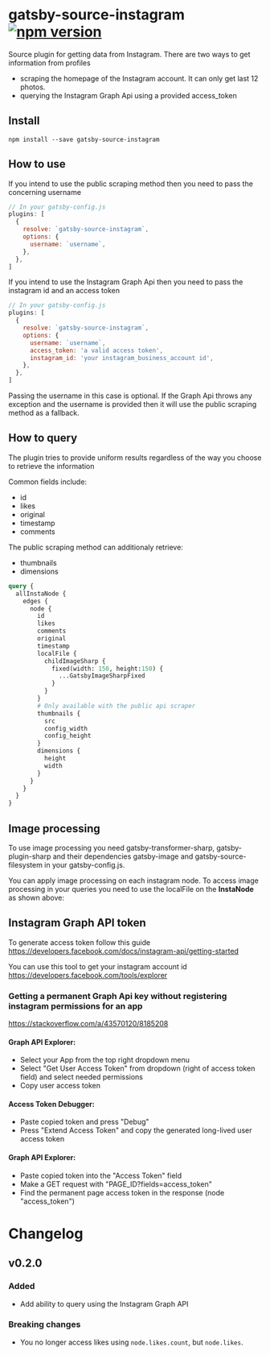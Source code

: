 # gatsby-source-instagram [![npm version](https://badge.fury.io/js/gatsby-source-instagram.svg)](https://badge.fury.io/js/gatsby-source-instagram)

Source plugin for getting data from Instagram. There are two ways to get information from profiles

* scraping the homepage of the Instagram account. It can only get last 12 photos.
* querying the Instagram Graph Api using a provided access_token

## Install

`npm install --save gatsby-source-instagram`

## How to use

If you intend to use the public scraping method then you need to pass the concerning username

```javascript
// In your gatsby-config.js
plugins: [
  {
    resolve: `gatsby-source-instagram`,
    options: {
      username: `username`,
    },
  },
]
```

If you intend to use the Instagram Graph Api then you need to pass the instagram id and an access token

```javascript
// In your gatsby-config.js
plugins: [
  {
    resolve: `gatsby-source-instagram`,
    options: {
      username: `username`,
      access_token: 'a valid access token',
      instagram_id: 'your instagram_business_account id',
    },
  },
]
```

Passing the username in this case is optional. If the Graph Api throws any exception and the username is provided then it will use the public scraping method as a fallback.

## How to query

The plugin tries to provide uniform results regardless of the way you choose to retrieve the information

Common fields include:

* id
* likes
* original
* timestamp
* comments

The public scraping method can additionaly retrieve:

* thumbnails
* dimensions

```graphql
query {
  allInstaNode {
    edges {
      node {
        id
        likes
        comments
        original
        timestamp
        localFile {
          childImageSharp {
            fixed(width: 150, height:150) {
              ...GatsbyImageSharpFixed
            }
          }
        }
        # Only available with the public api scraper
        thumbnails {
          src
          config_width
          config_height
        }
        dimensions {
          height
          width
        }
      }
    }
  }
}
```

## Image processing

To use image processing you need gatsby-transformer-sharp, gatsby-plugin-sharp and their dependencies gatsby-image and gatsby-source-filesystem in your gatsby-config.js.

You can apply image processing on each instagram node. To access image processing in your queries you need to use the localFile on the **InstaNode** as shown above:


## Instagram Graph API token

To generate access token follow this guide https://developers.facebook.com/docs/instagram-api/getting-started

You can use this tool to get your instagram account id https://developers.facebook.com/tools/explorer

### Getting a permanent Graph Api key without registering instagram permissions for an app

https://stackoverflow.com/a/43570120/8185208

#### Graph API Explorer:

  * Select your App from the top right dropdown menu
  * Select "Get User Access Token" from dropdown (right of access token field) and select needed permissions
  * Copy user access token

#### Access Token Debugger:

  * Paste copied token and press "Debug"
  * Press "Extend Access Token" and copy the generated long-lived user access token

#### Graph API Explorer:

  * Paste copied token into the "Access Token" field
  * Make a GET request with "PAGE_ID?fields=access_token"
  * Find the permanent page access token in the response (node "access_token")

# Changelog

## v0.2.0
### Added
* Add ability to query using the Instagram Graph API

### Breaking changes
* You no longer access likes using `node.likes.count`, but `node.likes`.
